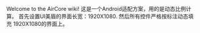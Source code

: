 Welcome to the AirCore wiki! 这是一个Android适配方案，用的是动态比例计算。 首先设置UI美眉的界面长宽：1920X1080. 然后所有控件严格按标注动态填充 1920X1080的界面上。
